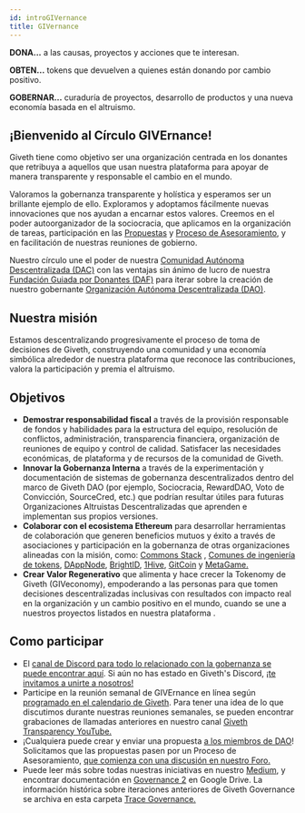 ```yaml
---
id: introGIVernance
title: GIVernance
---
```


**DONA...** a las causas, proyectos y acciones que te interesan.

**OBTEN...** tokens que devuelven a quienes están donando por cambio positivo.

**GOBERNAR...** curaduría de proyectos, desarrollo de productos y una nueva economía basada en el altruismo.

## ¡Bienvenido al Círculo GIVErnance!

Giveth tiene como objetivo ser una organización centrada en los donantes que retribuya a aquellos que usan nuestra plataforma para apoyar de manera transparente y responsable el cambio en el mundo.

Valoramos la gobernanza transparente y holística y esperamos ser un brillante ejemplo de ello. Exploramos y adoptamos fácilmente nuevas innovaciones que nos ayudan a encarnar estos valores. Creemos en el poder autoorganizador de la sociocracia, que aplicamos en la organización de tareas, participación en las [Propuestas](https://forum.giveth.io/t/proposal-template/303) y [Proceso de Asesoramiento](/whatisgiveth/adviceProcess/), y en facilitación de nuestras reuniones de gobierno.

Nuestro círculo une el poder de nuestra [Comunidad Autónoma Descentralizada (DAC)](https://trace.giveth.io/community/giveth-dac) con las ventajas sin ánimo de lucro de nuestra [Fundación Guiada por Donantes (DAF)]( https://www.sdgimpactfund.org/giveth-foundation) para iterar sobre la creación de nuestro gobernante [Organización Autónoma Descentralizada (DAO)](https://aragon.1hive.org/#/giveth/).

## Nuestra misión

Estamos descentralizando progresivamente el proceso de toma de decisiones de Giveth, construyendo una comunidad y una economía simbólica alrededor de nuestra plataforma que reconoce las contribuciones, valora la participación y premia el altruismo.

## Objetivos

- **Demostrar responsabilidad fiscal** a través de la provisión responsable de fondos y habilidades para la estructura del equipo, resolución de conflictos, administración, transparencia financiera, organización de reuniones de equipo y control de calidad. Satisfacer las necesidades económicas, de plataforma y de recursos de la comunidad de Giveth.
- **Innovar la Gobernanza Interna** a través de la experimentación y documentación de sistemas de gobernanza descentralizados dentro del marco de Giveth DAO (por ejemplo, Sociocracia, RewardDAO, Voto de Convicción, SourceCred, etc.) que podrían resultar útiles para futuras Organizaciones Altruistas Descentralizadas que aprenden e implementan sus propios versiones.
- **Colaborar con el ecosistema Ethereum** para desarrollar herramientas de colaboración que generen beneficios mutuos y éxito a través de asociaciones y participación en la gobernanza de otras organizaciones alineadas con la misión, como: [Commons Stack](https://commonsstack.org/) , [Comunes de ingeniería de tokens](https://forum.tecommons.org/), [DAppNode](https://dappnode.io/), [BrightID](https://www.brightid.org/), [ 1Hive](https://about.1hive.org/), [GitCoin](https://gitcoin.co/) y [MetaGame.](https://wiki.metagame.wtf/)
- **Crear Valor Regenerativo** que alimenta y hace crecer la Tokenomy de Giveth (GIVeconomy), empoderando a las personas para que tomen decisiones descentralizadas inclusivas con resultados con impacto real en la organización y un cambio positivo en el mundo, cuando se une a nuestros proyectos listados en nuestra plataforma .

## Como participar

- El [canal de Discord para todo lo relacionado con la gobernanza se puede encontrar aquí](https://discord.com/channels/679428761438912522/762764762164887562). Si aún no has estado en Giveth's Discord, [¡te invitamos a unirte a nosotros!](https://discord.gg/965AGEaz)
- Participe en la reunión semanal de GIVErnance en línea según [programado en el calendario de Giveth](https://calendar.google.com/calendar/embed?src=givethdotio%40gmail.com&ctz=America%2FCosta_Rica). Para tener una idea de lo que discutimos durante nuestras reuniones semanales, se pueden encontrar grabaciones de llamadas anteriores en nuestro canal [Giveth Transparency YouTube.](https://www.youtube.com/channel/UCdqmP4axeI1hNmX20aZsOwg)
- ¡Cualquiera puede crear y enviar una propuesta [a los miembros de DAO](https://aragon.1hive.org/#/giveth/)! Solicitamos que las propuestas pasen por un Proceso de Asesoramiento, [que comienza con una discusión en nuestro Foro.](https://forum.giveth.io/)
- Puede leer más sobre todas nuestras iniciativas en nuestro [Medium](https://medium.com/giveth/), y encontrar documentación en [Governance 2](https://drive.google.com/drive/folders/1Jv2xcYsbMTqmUtDOfWV6yT0vy51PVW1J?usp=sharing) en Google Drive. La información histórica sobre iteraciones anteriores de Giveth Governance se archiva en esta carpeta [Trace Governance.](https://drive.google.com/drive/folders/15LF6NQx9KJDRtT1hACKIrNFr1rwAbAgZ?usp=sharing)

